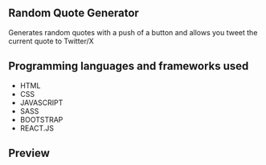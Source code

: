 ## Random Quote Generator
Generates random quotes with a push of a button and allows you tweet the current quote to Twitter/X

## Programming languages and frameworks used
- HTML
- CSS
- JAVASCRIPT
- SASS
- BOOTSTRAP
- REACT.JS

## Preview
<insert image>
